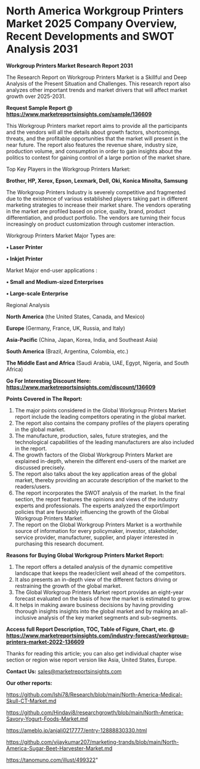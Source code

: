 # North America Workgroup Printers Market 2025 Company Overview, Recent Developments and SWOT Analysis 2031

<strong>Workgroup Printers Market Research Report 2031</strong>

The Research Report on Workgroup Printers Market is a Skillful and Deep Analysis of the Present Situation and Challenges. This research report also analyzes other important trends and market drivers that will affect market growth over 2025-2031.

<strong>Request Sample Report @ <a href=https://www.marketreportsinsights.com/sample/136609>https://www.marketreportsinsights.com/sample/136609</a></strong>

This Workgroup Printers market report aims to provide all the participants and the vendors will all the details about growth factors, shortcomings, threats, and the profitable opportunities that the market will present in the near future. The report also features the revenue share, industry size, production volume, and consumption in order to gain insights about the politics to contest for gaining control of a large portion of the market share.

Top Key Players in the Workgroup Printers Market:

<strong>Brother, HP, Xerox, Epson, Lexmark, Dell, Oki, Konica Minolta, Samsung</strong>

The Workgroup Printers Industry is severely competitive and fragmented due to the existence of various established players taking part in different marketing strategies to increase their market share. The vendors operating in the market are profiled based on price, quality, brand, product differentiation, and product portfolio. The vendors are turning their focus increasingly on product customization through customer interaction.

Workgroup Printers Market Major Types are:

<strong>• Laser Printer

• Inkjet Printer</strong>

Market Major end-user applications :

<strong>• Small and Medium-sized Enterprises

• Large-scale Enterprise</strong>

Regional Analysis

</u><strong><b>North America</b></strong> (the United States, Canada, and Mexico)

<strong><b>Europe </b></strong>(Germany, France, UK, Russia, and Italy)

<strong><b>Asia-Pacific</b></strong> (China, Japan, Korea, India, and Southeast Asia)

<strong><b>South America</b></strong> (Brazil, Argentina, Colombia, etc.)

<strong><b>The Middle East and Africa</b></strong> (Saudi Arabia, UAE, Egypt, Nigeria, and South Africa)

<strong>Go For Interesting Discount Here: <a href=https://www.marketreportsinsights.com/discount/136609>https://www.marketreportsinsights.com/discount/136609</a></strong>

<strong>Points Covered in The Report:</strong>
<ol>
  <li>The major points considered in the Global Workgroup Printers Market report include the leading competitors operating in the global market.</li>
  <li>The report also contains the company profiles of the players operating in the global market.</li>
  <li>The manufacture, production, sales, future strategies, and the technological capabilities of the leading manufacturers are also included in the report.</li>
  <li>The growth factors of the Global Workgroup Printers Market are explained in-depth, wherein the different end-users of the market are discussed precisely.</li>
  <li>The report also talks about the key application areas of the global market, thereby providing an accurate description of the market to the readers/users.</li>
  <li>The report incorporates the SWOT analysis of the market. In the final section, the report features the opinions and views of the industry experts and professionals. The experts analyzed the export/import policies that are favorably influencing the growth of the Global Workgroup Printers Market.</li>
  <li>The report on the Global Workgroup Printers Market is a worthwhile source of information for every policymaker, investor, stakeholder, service provider, manufacturer, supplier, and player interested in purchasing this research document.</li>
</ol>
<strong>Reasons for Buying Global Workgroup Printers Market Report:</strong>

<ol>
  <li>The report offers a detailed analysis of the dynamic competitive landscape that keeps the reader/client well ahead of the competitors.</li>
  <li>It also presents an in-depth view of the different factors driving or restraining the growth of the global market.</li>
  <li>The Global Workgroup Printers Market report provides an eight-year forecast evaluated on the basis of how the market is estimated to grow.</li>
  <li>It helps in making aware business decisions by having providing thorough insights insights into the global market and by making an all-inclusive analysis of the key market segments and sub-segments.</li>
</ol>
<strong>Access full Report Description, TOC, Table of Figure, Chart, etc. @ <a href=https://www.marketreportsinsights.com/industry-forecast/workgroup-printers-market-2022-136609>https://www.marketreportsinsights.com/industry-forecast/workgroup-printers-market-2022-136609</a></strong>


Thanks for reading this article; you can also get individual chapter wise section or region wise report version like Asia, United States, Europe.

<strong>Contact Us:</strong>
sales@marketreportsinsights.com

<strong>Our other reports:</strong>

<a href=https://github.com/Ishi78/Research/blob/main/North-America-Medical-Skull-CT-Market.md>https://github.com/Ishi78/Research/blob/main/North-America-Medical-Skull-CT-Market.md</a>

<a href=https://github.com/Hindavi8/researchgrowth/blob/main/North-America-Savory-Yogurt-Foods-Market.md>https://github.com/Hindavi8/researchgrowth/blob/main/North-America-Savory-Yogurt-Foods-Market.md</a>

<a href=https://ameblo.jp/anjali0217777/entry-12888830330.html>https://ameblo.jp/anjali0217777/entry-12888830330.html</a>

<a href=https://github.com/vijaykumar207/marketing-trands/blob/main/North-America-Sugar-Beet-Harvester-Market.md>https://github.com/vijaykumar207/marketing-trands/blob/main/North-America-Sugar-Beet-Harvester-Market.md</a>

<a href=https://tanomuno.com/illust/499322>https://tanomuno.com/illust/499322</a>"
